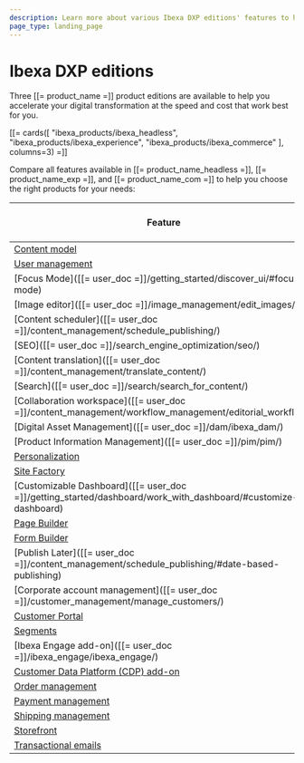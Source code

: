 ```yaml
---
description: Learn more about various Ibexa DXP editions' features to help yourself choose the right one for your project.
page_type: landing_page
---
```


# Ibexa DXP editions

Three [[= product_name =]] product editions are available to help you accelerate your digital transformation at the speed and cost that work best for you.

[[= cards([
"ibexa_products/ibexa_headless",
"ibexa_products/ibexa_experience",
"ibexa_products/ibexa_commerce"
], columns=3) =]]

Compare all features available in [[= product_name_headless =]], [[= product_name_exp =]], and [[= product_name_com =]] to help you choose the right products for your needs:

| Feature | [[= product_name_headless =]] | [[= product_name_exp =]] | [[= product_name_com =]] |
|-----------------|-----------------|-----------------|-----------------|
| [Content model](content_model.md) | &#10004; | &#10004; | &#10004; |
| [User management](user_management_guide.md) | &#10004; | &#10004; | &#10004; |
| [Focus Mode]([[= user_doc =]]/getting_started/discover_ui/#focus-mode) | &#10004; | &#10004; | &#10004; |
| [Image editor]([[= user_doc =]]/image_management/edit_images/) | &#10004; | &#10004; | &#10004; |
| [Content scheduler]([[= user_doc =]]/content_management/schedule_publishing/) | &#10004; | &#10004; | &#10004; |
| [SEO]([[= user_doc =]]/search_engine_optimization/seo/) | &#10004; | &#10004; | &#10004; |
| [Content translation]([[= user_doc =]]/content_management/translate_content/) | &#10004; | &#10004; | &#10004; |
| [Search]([[= user_doc =]]/search/search_for_content/) | &#10004; | &#10004; | &#10004; |
| [Collaboration workspace]([[= user_doc =]]/content_management/workflow_management/editorial_workflow/) | &#10004; | &#10004; | &#10004; |
| [Digital Asset Management]([[= user_doc =]]/dam/ibexa_dam/) | &#10004; | &#10004; | &#10004; |
| [Product Information Management]([[= user_doc =]]/pim/pim/) | &#10004; | &#10004; | &#10004; |
| [Personalization](personalization_guide.md) | &#10004; | &#10004; | &#10004; |
| [Site Factory](site_factory.md) |  | &#10004; | &#10004; |
| [Customizable Dashboard]([[= user_doc =]]/getting_started/dashboard/work_with_dashboard/#customize-dashboard) |  | &#10004; | &#10004; |
| [Page Builder](page_builder_guide.md) |  | &#10004; | &#10004; |
| [Form Builder](form_builder_guide.md) |  | &#10004; | &#10004; |
| [Publish Later]([[= user_doc =]]/content_management/schedule_publishing/#date-based-publishing) |  | &#10004; | &#10004; |
| [Corporate account management]([[= user_doc =]]/customer_management/manage_customers/) |  | &#10004; | &#10004; |
| [Customer Portal](customer_portal_guide.md) |  | &#10004; | &#10004; |
| [Segments](segments_admin_panel.md) |  | &#10004; | &#10004; |
| [Ibexa Engage add-on]([[= user_doc =]]/ibexa_engage/ibexa_engage/) |  | &#10004; | &#10004; |
| [Customer Data Platform (CDP) add-on](cdp_guide.md) |  | &#10004; | &#10004; |
| [Order management](order_management.md) |  |  | &#10004; |
| [Payment management](payment.md) |  |  | &#10004; |
| [Shipping management](shipping_management.md) |  |  | &#10004; |
| [Storefront](storefront.md) |  |  | &#10004; |
| [Transactional emails](transactional_emails.md) |  |  | &#10004; |